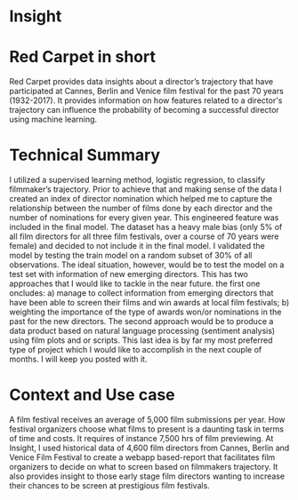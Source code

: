 # Insight
# Red Carpet in short
Red Carpet provides data insights about a director’s trajectory that have participated at Cannes, Berlin and Venice film festival for the past 70 years (1932-2017). It provides information on how features related to a director's trajectory can influence the probability of becoming a successful director using machine learning.

# Technical Summary
I utilized a supervised learning method, logistic regression, to classify filmmaker’s trajectory. Prior to achieve that and making sense of the data I created an index of director nomination which helped me to capture the relationship between the number of films done by each director and the number of nominations for every given year. This engineered feature was included in the final model. The dataset has a heavy male bias (only 5% of all film directors for all three film festivals, over a course of 70 years were female) and decided to not include it in the final model. I validated the model by testing the train model on a random subset of 30% of all observations. The ideal situation, however, would be to test the model on a test set with information of new emerging directors. This has two approaches that I would like to tackle in the near future. the first one oncludes: a) manage to collect information from emerging directors that have been able to screen their films and win awards at local film festivals; b) weighting the importance of the type of awards won/or nominations in the past for the new directors. The second approach would be to produce a data product based on natural language processing (sentiment analysis) using film plots and or scripts. This last idea is by far my most preferred type of project which I would like to accomplish in the next couple of months. I will keep you posted with it.  

# Context and Use case
A film festival receives an average of 5,000 film submissions per year. How festival organizers choose what films to present is a daunting task in terms of time and costs. It requires of instance 7,500 hrs of film previewing. At Insight, I used historical data of 4,600 film directors from Cannes, Berlin and Venice Film Festival to create a webapp based-report that facilitates film organizers to decide on what to screen based on filmmakers trajectory. It also provides insight to those early stage film directors wanting to increase their chances to be screen at prestigious film festivals.
